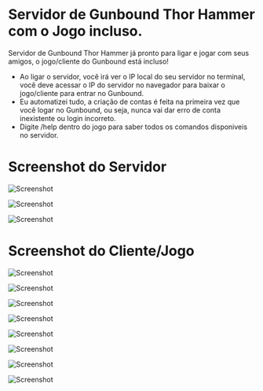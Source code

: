 # Servidor de Gunbound Thor Hammer com o Jogo incluso. 
Servidor de Gunbound Thor Hammer já pronto para ligar e jogar com seus amigos, o jogo/cliente do Gunbound está incluso!

* Ao ligar o servidor, você irá ver o IP local do seu servidor no terminal, você deve acessar o IP do servidor no navegador para baixar o jogo/cliente para entrar no Gunbound.
* Eu automatizei tudo, a criação de contas é feita na primeira vez que você logar no Gunbound, ou seja, nunca vai dar erro de conta inexistente ou login incorreto.
* Digite /help dentro do jogo para saber todos os comandos disponiveis no servidor.

# Screenshot do Servidor
![Screenshot](https://i.imgur.com/6GnlzCY.png)

![Screenshot](https://i.imgur.com/9icVXXi.png)

![Screenshot](https://i.imgur.com/fQrzmzS.png)

# Screenshot do Cliente/Jogo
![Screenshot](https://i.imgur.com/U0LSqSZ.png)

![Screenshot](https://i.imgur.com/Zr2yWvp.png)

![Screenshot](https://i.imgur.com/Ql8XUUe.png)

![Screenshot](https://i.imgur.com/D3iWtGu.png)

![Screenshot](https://i.imgur.com/b15z0aU.png)

![Screenshot](https://i.imgur.com/QBtDTsf.png)

![Screenshot](https://i.imgur.com/dDkAbbX.png)

![Screenshot](https://i.imgur.com/6QCwkgd.png)
